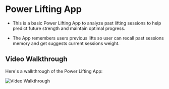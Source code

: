 # Power Lifting App

- This is a basic Power Lifting App to analyze past lifting sessions to help predict future strength and maintain optimal progress.

- The App remembers users previous lifts so user can recall past sessions memory and get suggests current sessions weight.



## Video Walkthrough

Here's a walkthrough of the Power Lifting App:

<img src='http://g.recordit.co/38fBuolmvJ.gif' title='Video Walkthrough' width='' alt='Video Walkthrough' />
